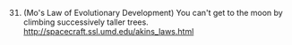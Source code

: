 31. (Mo's Law of Evolutionary Development) You can't get to the moon by climbing successively taller trees.   http://spacecraft.ssl.umd.edu/akins_laws.html